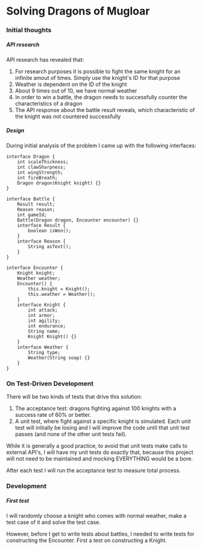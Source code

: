 # Solving Dragons of Mugloar
### Initial thoughts
##### API research
API research has revealed that:
1) For research purposes it is possible to fight the same knight for an infinite amout of times. Simply use the knight's ID for that purpose
2) Weather is dependent on the ID of the knight
3) About 9 times out of 10, we have normal weather
4) In order to win a battle, the dragon needs to successfully counter the characteristics of a dragon
5) The API response about the battle result reveals, which characteristic of the knight was not countered successfully

##### Design
During initial analysis of the problem I came up with the following interfaces:


    interface Dragon {
        int scaleThickness;
        int clawSharpness;
        int wingStrength;
        int fireBreath;
        Dragon dragon(Knight knight) {}
    }

    interface Battle {
        Result result;
        Reason reason;
        int gameId;
        Battle(Dragon dragon, Encounter encounter) {}
        interface Result {
            boolean isWon();
        }
        interface Reason {
            String asText();
        }
    }
    
    interface Encounter {
        Knight knight;
        Weather weather;
        Encounter() {
            this.knight = Knight();
            this.weather = Weather();
        }
        interface Knight {
            int attack;
            int armor;
            int agility;
            int endurance;
            String name;
            Knight Knight() {}
        }
        interface Weather {
            String type;
            Weather(String soap) {}
        }
    }

### On Test-Driven Development
There will be two kinds of tests that drive this solution:
1) The acceptance test: dragons fighting against 100 knights with a success rate of 60% or better.
2) A unit test, where fight against a specific knight is simulated. Each unit test will initially be losing and I will improve the code until that unit test passes (and none of the other unit tests fail).

While it is generally a good practice, to avoid that unit tests make calls to external API's, I will have my unit tests do exactly that, because this project will not need to be maintained and mocking EVERYTHING would be a bore.

After each test I will run the acceptance test to measure total process.

### Development
##### First test
I will randomly choose a knight who comes with normal weather, make a test case of it and solve the test case.

However, before I get to write tests about battles, I needed to write tests for constructing the Encounter. First a test on constructing a Knight.